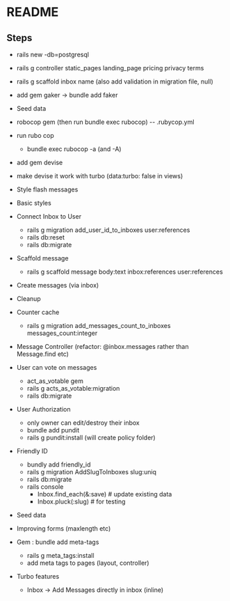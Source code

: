 # README

## Steps

- rails new <projectname> -db=postgresql
- rails g controller static_pages landing_page pricing privacy terms
- rails g scaffold inbox name  (also add validation in migration file, null)
- add gem gaker -> bundle add faker
- Seed data
- robocop gem  (then run bundle exec rubocop)
 -- .rubycop.yml
- run rubo cop
  - bundle exec rubocop -a (and -A)

- add gem devise
- make devise it work with turbo (data:turbo: false in views)

- Style flash messages
- Basic styles
- Connect Inbox to User
  - rails g migration add_user_id_to_inboxes user:references
  - rails db:reset
  - rails db:migrate

- Scaffold message
  - rails g scaffold message body:text inbox:references user:references

- Create messages (via inbox)

- Cleanup

- Counter cache
  - rails g migration add_messages_count_to_inboxes messages_count:integer
  
- Message Controller (refactor: @inbox.messages rather than Message.find etc)

- User can vote on messages
  - act_as_votable gem
  - rails g acts_as_votable:migration
  - rails db:migrate

- User Authorization
  - only owner can edit/destroy their inbox
  - bundle add pundit
  - rails g pundit:install  (will create policy folder)

- Friendly ID
  - bundly add friendly_id
  - rails g migration AddSlugToInboxes slug:uniq
  - rails db:migrate
  - rails console
    - Inbox.find_each(&:save)   # update existing data
    - Inbox.pluck(:slug)  # for testing

- Seed data

- Improving forms (maxlength etc)

- Gem : bundle add meta-tags
  - rails g meta_tags:install
  - add meta tags to pages (layout, controller)

- Turbo features
  - Inbox -> Add Messages directly in inbox (inline)
